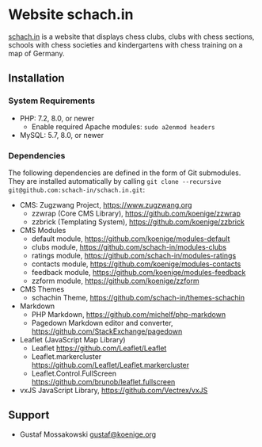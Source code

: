 # Website schach.in

[schach.in](https://schach.in/) is a website that displays chess clubs, clubs with chess sections,
schools with chess societies and kindergartens with chess training on a map of
Germany.

## Installation

### System Requirements

* PHP: 7.2, 8.0, or newer
  * Enable required Apache modules: `sudo a2enmod headers`
* MySQL: 5.7, 8.0, or newer

### Dependencies

The following dependencies are defined in the form of Git submodules. They are installed automatically by calling `git clone --recursive git@github.com:schach-in/schach.in.git`:

* CMS: Zugzwang Project, <https://www.zugzwang.org>
  * zzwrap (Core CMS Library), <https://github.com/koenige/zzwrap>
  * zzbrick (Templating System), <https://github.com/koenige/zzbrick>
* CMS Modules
  * default module, <https://github.com/koenige/modules-default>
  * clubs module, <https://github.com/schach-in/modules-clubs>
  * ratings module, <https://github.com/schach-in/modules-ratings>
  * contacts module, <https://github.com/koenige/modules-contacts>
  * feedback module, <https://github.com/koenige/modules-feedback>
  * zzform module, <https://github.com/koenige/zzform>
* CMS Themes
  * schachin Theme, <https://github.com/schach-in/themes-schachin>
* Markdown
  * PHP Markdown, <https://github.com/michelf/php-markdown>
  * Pagedown Markdown editor and converter, <https://github.com/StackExchange/pagedown>
* Leaflet (JavaScript Map Library)
  * Leaflet <https://github.com/Leaflet/Leaflet>
  * Leaflet.markercluster <https://github.com/Leaflet/Leaflet.markercluster>
  * Leaflet.Control.FullScreen <https://github.com/brunob/leaflet.fullscreen>
* vxJS JavaScript Library, <https://github.com/Vectrex/vxJS>

## Support

* Gustaf Mossakowski <gustaf@koenige.org>
